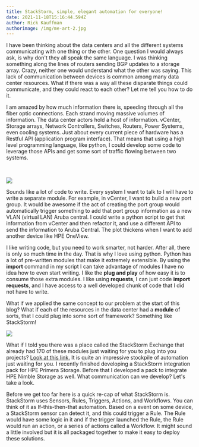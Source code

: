 ```yaml
---
title: StackStorm, simple, elegant automation for everyone!
date: 2021-11-18T15:16:44.594Z
author: Rick Kauffman
authorimage: /img/me-art-2.jpg
---
```

I have been thinking about the data centers and all the different systems communicating with one thing or the other. One question I would always ask, is why don't they all speak the same language. I was thinking something along the lines of routers sending BGP updates to a storage array. Crazy, neither one would understand what the other was saying. This lack of communication between devices is common among many data center resources. What if there was a way all these disparate things could communicate, and they could react to each other? Let me tell you how to do it.

I am amazed by how much information there is, speeding through all the fiber optic connections. Each strand moving massive volumes of information. The data center actors hold a host of information. vCenter, Storage arrays, Network Controllers, Switches, Routers, Power Systems, even cooling systems. Just about every current piece of hardware has a Restful API (application program interface). That means that using a high level programming language, like python, I could develop some code to leverage those APIs and get some sort of traffic flowing between two systems.

 

![](https://www.techworldwookie.com/images/actors.png)



Sounds like a lot of code to write. Every system I want to talk to I will have to write a separate module. For example, in vCenter, I want to build a new port group. It would be awesome if the act of creating the port group would automatically trigger something to add that port group information as a new VLAN (virtual LAN) Aruba central. I could write a python script to get that information from vCenter and then refactor it, and use a different API to send the information to Aruba Central. The plot thickens when I want to add another device like HPE OneView.

I like writing code, but you need to work smarter, not harder. After all, there is only so much time in the day. That is why I love using python. Python has a lot of pre-written modules that make it extremely extensible. By using the **import** command in my script I can take advantage of modules I have no idea how to even start writing. I like the **plug and play** of how easy it is to consume those extra modules. I like using **requests**, I can just code **import requests**, and I have access to a well developed chunk of code that I did not have to write.

What if we applied the same concept to our problem at the start of this blog? What if each of the resources in the data center had a **module** of sorts, that I could plug into some sort of framework? Something like StackStorm!

![](https://www.techworldwookie.com/images/stackstorm.png)

What if I told you there was a place called the StackStorm Exchange that already had 170 of these modules just waiting for you to plug into you projects? [Look at this link.](applewebdata://EBBB076B-5028-426E-9291-45124FE61477/exchange.stackstorm.com) It is quite an impressive stockpile of automation just waiting for you. I recently finished developing a StackStorm integration pack for HPE Primera Storage. Before that I developed a pack to integrate HPE Nimble Storage as well. What communication can we develop? Let's take a look.

Before we get too far here is a quick re-cap of what StackStorm is. StackStorm uses Sensors, Rules, Triggers, Actions, and Workflows. You can think of it as If-this-then-that automation. Based on a event on some device, a StackStorm sensor can detect it, and this could trigger a Rule. The Rule would have some logic in it and if the trigger launched the Rule, the Rule would run an action, or a series of actions called a Workflow. It might sound a little involved but it is all packaged together to make it easy to deploy these solutions.